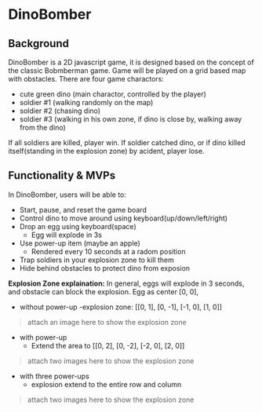 # DinoBomber
## Background
DinoBomber is a 2D javascript game, it is designed based on the concept of the classic Bobmberman game. Game will be played on a grid based map with obstacles. There are four game charactors: 
- cute green dino (main charactor, controlled by the player)
- soldier #1 (walking randomly on the map)
- soldier #2 (chasing dino)
- soldier #3 (walking in his own zone, if dino is close by, walking away from the dino)

If all soldiers are killed, player win. If soldier catched dino, or if dino killed itself(standing in the explosion zone) by acident, player lose. 

## Functionality & MVPs
In DinoBomber, users will be able to:
- Start, pause, and reset the game board
- Control dino to move around using keyboard(up/down/left/right)
- Drop an egg using keyboard(space)
  - Egg will explode in 3s  
- Use power-up item (maybe an apple)
  - Rendered every 10 seconds at a radom position
- Trap soldiers in your explosion zone to kill them  
- Hide behind obstacles to protect dino from exposion

**Explosion Zone explaination:**
In general, eggs will explode in 3 seconds, and obstacle can block the explosion. Egg as center [0, 0],
- without power-up
  -explosion zone: [[0, 1], [0, -1], [-1, 0], [1, 0]]
> attach an image here to show the explosion zone
- with power-up
  - Extend the area to [[0, 2], [0, -2], [-2, 0], [2, 0]]
>attach two images here to show the explosion zone
- with three power-ups
  - explosion extend to the entire row and column
>attach two images here to show the explosion zone
